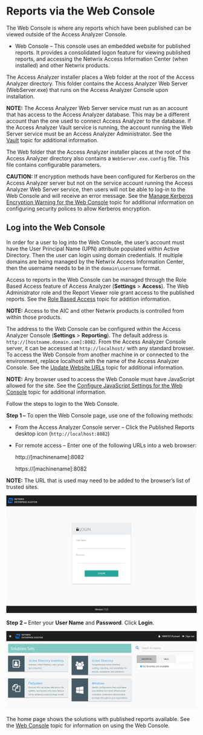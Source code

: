 # Reports via the Web Console

The Web Console is where any reports which have been published can be viewed outside of the Access Analyzer Console.

- Web Console – This console uses an embedded website for published reports. It provides a consolidated logon feature for viewing published reports, and accessing the Netwrix Access Information Center (when installed) and other Netwrix products.

The Access Analyzer installer places a Web folder at the root of the Access Analyzer directory. This folder contains the Access Analyzer Web Server (WebServer.exe) that runs on the Access Analyzer Console upon installation.

__NOTE:__ The Access Analyzer Web Server service must run as an account that has access to the Access Analyzer database. This may be a different account than the one used to connect Access Analyzer to the database. If the Access Analyzer Vault service is running, the account running the Web Server service must be an Access Analyzer Administrator. See the [Vault](/docs/product_docs/accessanalyzer/accessanalyzer/enterpriseauditor/admin/settings/application/vault.md) topic for additional information.

The Web folder that the Access Analyzer installer places at the root of the Access Analyzer directory also contains a ```WebServer.exe.config``` file. This file contains configurable parameters.

__CAUTION:__ If encryption methods have been configured for Kerberos on the Access Analyzer server but not on the service account running the Access Analyzer Web Server service, then users will not be able to log-in to the Web Console and will receive an error message. See the [Manage Kerberos Encryption Warning for the Web Console](/docs/product_docs/accessanalyzer/accessanalyzer/enterpriseauditor/install/application/reports/kerberosencryption.md) topic for additional information on configuring security polices to allow Kerberos encryption.

## Log into the Web Console

In order for a user to log into the Web Console, the user’s account must have the User Principal Name (UPN) attribute populated within Active Directory. Then the user can login using domain credentials. If multiple domains are being managed by the Netwrix Access Information Center, then the username needs to be in the ```domain\username``` format.

Access to reports in the Web Console can be managed through the Role Based Access feature of Access Analyzer (__Settings__ > __Access__). The Web Administrator role and the Report Viewer role grant access to the published reports. See the [Role Based Access](/docs/product_docs/accessanalyzer/accessanalyzer/enterpriseauditor/admin/settings/access/rolebased/overview.md) topic for addition information.

__NOTE:__  Access to the AIC and other Netwrix products is controlled from within those products.

The address to the Web Console can be configured within the Access Analyzer Console (__Settings__ > __Reporting__). The default address is ```http://[hostname.domain.com]:8082```. From the Access Analyzer Console server, it can be accessed at ```http://localhost/``` with any standard browser. To access the Web Console from another machine in or connected to the environment, replace localhost with the name of the Access Analyzer Console. See the [Update Website URLs](/docs/product_docs/accessanalyzer/accessanalyzer/enterpriseauditor/install/application/reports/secure.md#Update-Website-URLs) topic for additional information.

__NOTE:__ Any browser used to access the Web Console must have JavaScript allowed for the site. See the [Configure JavaScript Settings for the Web Console](/docs/product_docs/accessanalyzer/accessanalyzer/enterpriseauditor/admin/settings/reporting.md#Configure-JavaScript-Settings-for-the-Web-Console) topic for additional information.

Follow the steps to login to the Web Console.

__Step 1 –__ To open the Web Console page, use one of the following methods:

- From the Access Analyzer Console server – Click the Published Reports desktop icon (```http://localhost:8082```)
- For remote access – Enter one of the following URLs into a web browser:

  http://[machinename]:8082

  https://[machinename]:8082

__NOTE:__ The URL that is used may need to be added to the browser’s list of trusted sites.

![Web Console Login page](/static/img/product_docs/accessanalyzer/accessanalyzer/enterpriseauditor/install/application/reports/webconsolelogin.png)

__Step 2 –__ Enter your __User Name__ and __Password__. Click __Login__.

![Web Console Home page](/static/img/product_docs/accessanalyzer/accessanalyzer/enterpriseauditor/install/application/reports/webconsolehome.png)

The home page shows the solutions with published reports available. See the [Web Console](/docs/product_docs/accessanalyzer/accessanalyzer/enterpriseauditor/admin/report/view.md#Web-Console) topic for information on using the Web Console.
